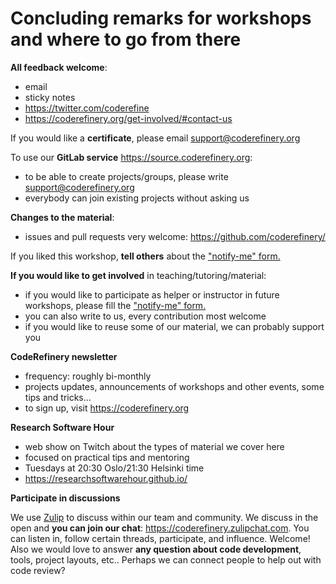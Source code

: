 

# Concluding remarks for workshops and where to go from there

**All feedback welcome**:
  - email
  - sticky notes
  - https://twitter.com/coderefine
  - https://coderefinery.org/get-involved/#contact-us

If you would like a **certificate**, please email support@coderefinery.org

To use our **GitLab service** https://source.coderefinery.org:
  - to be able to create projects/groups, please write support@coderefinery.org
  - everybody can join existing projects without asking us

**Changes to the material**:
  - issues and pull requests very welcome: https://github.com/coderefinery/

If you liked this workshop, **tell others** about the ["notify-me" form.](https://indico.neic.no/event/135/surveys/)

**If you would like to get involved** in teaching/tutoring/material:
  - if you would like to participate as helper or instructor in future workshops, please fill the ["notify-me" form.](https://indico.neic.no/event/135/surveys/)
  - you can also write to us, every contribution most welcome
  - if you would like to reuse some of our material, we can probably support you

**CodeRefinery newsletter**
  - frequency: roughly bi-monthly
  - projects updates, announcements of workshops and other events, some tips and tricks...
  - to sign up, visit https://coderefinery.org

**Research Software Hour**
  - web show on Twitch about the types of material we cover here
  - focused on practical tips and mentoring
  - Tuesdays at 20:30 Oslo/21:30 Helsinki time
  - https://researchsoftwarehour.github.io/

**Participate in discussions**

We use [Zulip](https://zulipchat.com) to discuss within our team and community.
We discuss in the open and **you can join our chat**: https://coderefinery.zulipchat.com.
You can listen in, follow certain threads, participate, and influence.
Welcome!  Also we would love to answer **any question about code development**,
tools, project layouts, etc.. Perhaps we can connect people to help out with code
review?
